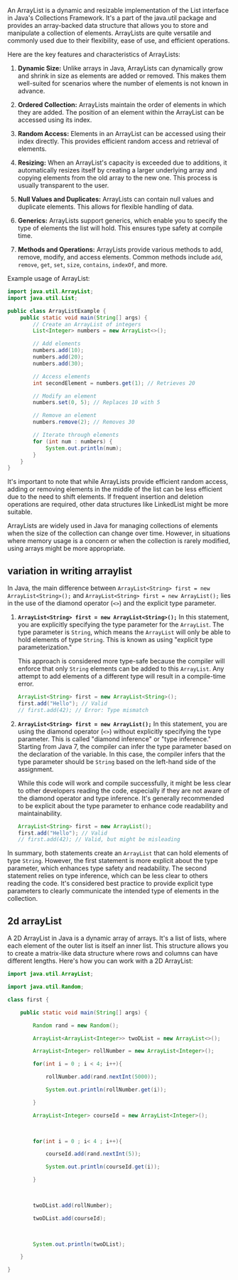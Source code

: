An ArrayList is a dynamic and resizable implementation of the List interface in Java's Collections Framework. It's a part of the java.util package and provides an array-backed data structure that allows you to store and manipulate a collection of elements. ArrayLists are quite versatile and commonly used due to their flexibility, ease of use, and efficient operations.

Here are the key features and characteristics of ArrayLists:

1. **Dynamic Size:** Unlike arrays in Java, ArrayLists can dynamically grow and shrink in size as elements are added or removed. This makes them well-suited for scenarios where the number of elements is not known in advance.

2. **Ordered Collection:** ArrayLists maintain the order of elements in which they are added. The position of an element within the ArrayList can be accessed using its index.

3. **Random Access:** Elements in an ArrayList can be accessed using their index directly. This provides efficient random access and retrieval of elements.

4. **Resizing:** When an ArrayList's capacity is exceeded due to additions, it automatically resizes itself by creating a larger underlying array and copying elements from the old array to the new one. This process is usually transparent to the user.

5. **Null Values and Duplicates:** ArrayLists can contain null values and duplicate elements. This allows for flexible handling of data.

6. **Generics:** ArrayLists support generics, which enable you to specify the type of elements the list will hold. This ensures type safety at compile time.

7. **Methods and Operations:** ArrayLists provide various methods to add, remove, modify, and access elements. Common methods include `add`, `remove`, `get`, `set`, `size`, `contains`, `indexOf`, and more.

Example usage of ArrayList:

```java
import java.util.ArrayList;
import java.util.List;

public class ArrayListExample {
    public static void main(String[] args) {
        // Create an ArrayList of integers
        List<Integer> numbers = new ArrayList<>();

        // Add elements
        numbers.add(10);
        numbers.add(20);
        numbers.add(30);

        // Access elements
        int secondElement = numbers.get(1); // Retrieves 20

        // Modify an element
        numbers.set(0, 5); // Replaces 10 with 5

        // Remove an element
        numbers.remove(2); // Removes 30

        // Iterate through elements
        for (int num : numbers) {
            System.out.println(num);
        }
    }
}
```

It's important to note that while ArrayLists provide efficient random access, adding or removing elements in the middle of the list can be less efficient due to the need to shift elements. If frequent insertion and deletion operations are required, other data structures like LinkedList might be more suitable.

ArrayLists are widely used in Java for managing collections of elements when the size of the collection can change over time. However, in situations where memory usage is a concern or when the collection is rarely modified, using arrays might be more appropriate.

## variation in writing arraylist 
In Java, the main difference between `ArrayList<String> first = new ArrayList<String>();` and `ArrayList<String> first = new ArrayList();` lies in the use of the diamond operator (`<>`) and the explicit type parameter.

1. **`ArrayList<String> first = new ArrayList<String>();`**
   In this statement, you are explicitly specifying the type parameter for the `ArrayList`. The type parameter is `String`, which means the `ArrayList` will only be able to hold elements of type `String`. This is known as using "explicit type parameterization."

   This approach is considered more type-safe because the compiler will enforce that only `String` elements can be added to this `ArrayList`. Any attempt to add elements of a different type will result in a compile-time error.

   ```java
   ArrayList<String> first = new ArrayList<String>();
   first.add("Hello"); // Valid
   // first.add(42); // Error: Type mismatch
   ```

2. **`ArrayList<String> first = new ArrayList();`**
   In this statement, you are using the diamond operator (`<>`) without explicitly specifying the type parameter. This is called "diamond inference" or "type inference." Starting from Java 7, the compiler can infer the type parameter based on the declaration of the variable. In this case, the compiler infers that the type parameter should be `String` based on the left-hand side of the assignment.

   While this code will work and compile successfully, it might be less clear to other developers reading the code, especially if they are not aware of the diamond operator and type inference. It's generally recommended to be explicit about the type parameter to enhance code readability and maintainability.

   ```java
   ArrayList<String> first = new ArrayList();
   first.add("Hello"); // Valid
   // first.add(42); // Valid, but might be misleading
   ```

In summary, both statements create an `ArrayList` that can hold elements of type `String`. However, the first statement is more explicit about the type parameter, which enhances type safety and readability. The second statement relies on type inference, which can be less clear to others reading the code. It's considered best practice to provide explicit type parameters to clearly communicate the intended type of elements in the collection.

## 2d arrayList 
A 2D ArrayList in Java is a dynamic array of arrays. It's a list of lists, where each element of the outer list is itself an inner list. This structure allows you to create a matrix-like data structure where rows and columns can have different lengths. Here's how you can work with a 2D ArrayList:

```java
import java.util.ArrayList;

import java.util.Random;

class first {

    public static void main(String[] args) {

        Random rand = new Random();

        ArrayList<ArrayList<Integer>> twoDList = new ArrayList<>();

        ArrayList<Integer> rollNumber = new ArrayList<Integer>();

        for(int i = 0 ; i < 4; i++){

            rollNumber.add(rand.nextInt(5000));

            System.out.println(rollNumber.get(i));

        }

        ArrayList<Integer> courseId = new ArrayList<Integer>();

  

        for(int i = 0 ; i< 4 ; i++){

            courseId.add(rand.nextInt(5));

            System.out.println(courseId.get(i));

        }

  

        twoDList.add(rollNumber);

        twoDList.add(courseId);

  

        System.out.println(twoDList);

    }

}
```

